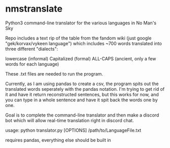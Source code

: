 # nmstranslate
Python3 command-line translator for the various languages in No Man's Sky

Repo includes a text rip of the table from the fandom wiki (just google "gek/korvax/vykeen language") which includes ~700 words translated into three different "dialects":
  
  lowercase (informal)
  Capitalized (formal) 
  ALL-CAPS (ancient, only a few words for each language) 

These .txt files are needed to run the program.

Currently, as I am using pandas to create a csv, the program spits out the translated words seperately with the pandas notation. I'm trying to get rid of it and have it return reconstructed sentences, but this works for now, and you can type in a whole sentence and have it spit back the words one by one.

Goal is to complete the command-line translator and then make a discord bot which will allow real-time translation right in discord chat.

usage: python translator.py [OPTIONS] /path/to/LanguageFile.txt

requires pandas, everything else should be built in

